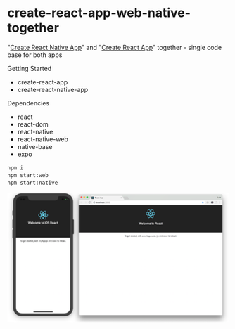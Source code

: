 # create-react-app-web-native-together

"[Create React Native App](https://github.com/react-community/create-react-native-app)" and "[Create React App](https://github.com/facebookincubator/create-react-app)" together - single code base for both apps

Getting Started

- create-react-app
- create-react-native-app

Dependencies

- react
- react-dom
- react-native
- react-native-web
- native-base
- expo

```bash
npm i
npm start:web
npm start:native
```

<img src='https://raw.githubusercontent.com/lcameroon/create-react-app-web-native-together/master/screenshot.png' width='800' alt='create react app web and native together' />
